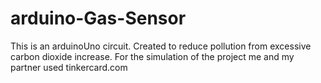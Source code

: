 # arduino-Gas-Sensor
This is an arduinoUno circuit. Created to reduce pollution from excessive carbon dioxide increase.
For the simulation of the project me and my partner used tinkercard.com
